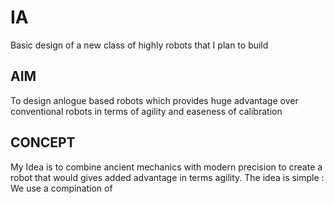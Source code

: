 # IA
Basic design of a new class of highly robots that I plan to build
## AIM
To design  anlogue based robots which provides huge advantage over conventional robots in terms of agility and easeness of calibration
## CONCEPT
My Idea is to combine ancient mechanics with modern precision to create a robot that would gives added advantage in terms agility.
The idea is simple : We use a compination of 
